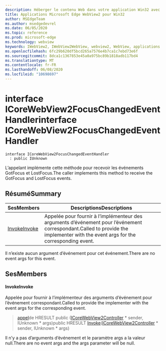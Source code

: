```yaml
---
description: Héberger le contenu Web dans votre application Win32 avec le contrôle Microsoft Edge WebView2
title: Applications Microsoft Edge WebView2 pour Win32
author: MSEdgeTeam
ms.author: msedgedevrel
ms.date: 06/05/2020
ms.topic: reference
ms.prod: microsoft-edge
ms.technology: webview
keywords: IWebView2, IWebView2WebView, webview2, WebView, applications Win32, Win32, Edge, ICoreWebView2, ICoreWebView2Controller, contrôle de navigateur, html Edge
ms.openlocfilehash: 6fc29b620df5bcd265a7576e4b7ca1c7ebd73e6f
ms.sourcegitcommit: 8dca1c1367853e45a0a975bc89b1818adb117bd4
ms.translationtype: MT
ms.contentlocale: fr-FR
ms.lasthandoff: 06/08/2020
ms.locfileid: "10698697"
---
```

# <span data-ttu-id="42c74-104">interface ICoreWebView2FocusChangedEventHandler</span><span class="sxs-lookup"><span data-stu-id="42c74-104">interface ICoreWebView2FocusChangedEventHandler</span></span> 

```
interface ICoreWebView2FocusChangedEventHandler
  : public IUnknown
```

<span data-ttu-id="42c74-105">L’appelant implémente cette méthode pour recevoir les événements GotFocus et LostFocus.</span><span class="sxs-lookup"><span data-stu-id="42c74-105">The caller implements this method to receive the GotFocus and LostFocus events.</span></span>

## <span data-ttu-id="42c74-106">Résumé</span><span class="sxs-lookup"><span data-stu-id="42c74-106">Summary</span></span>

 <span data-ttu-id="42c74-107">Ses</span><span class="sxs-lookup"><span data-stu-id="42c74-107">Members</span></span>                        | <span data-ttu-id="42c74-108">Descriptions</span><span class="sxs-lookup"><span data-stu-id="42c74-108">Descriptions</span></span>
--------------------------------|---------------------------------------------
[<span data-ttu-id="42c74-109">Invoke</span><span class="sxs-lookup"><span data-stu-id="42c74-109">Invoke</span></span>](#invoke) | <span data-ttu-id="42c74-110">Appelée pour fournir à l’implémenteur des arguments d’événement pour l’événement correspondant.</span><span class="sxs-lookup"><span data-stu-id="42c74-110">Called to provide the implementer with the event args for the corresponding event.</span></span>

<span data-ttu-id="42c74-111">Il n’existe aucun argument d’événement pour cet événement.</span><span class="sxs-lookup"><span data-stu-id="42c74-111">There are no event args for this event.</span></span>

## <span data-ttu-id="42c74-112">Ses</span><span class="sxs-lookup"><span data-stu-id="42c74-112">Members</span></span>

#### <span data-ttu-id="42c74-113">Invoke</span><span class="sxs-lookup"><span data-stu-id="42c74-113">Invoke</span></span> 

<span data-ttu-id="42c74-114">Appelée pour fournir à l’implémenteur des arguments d’événement pour l’événement correspondant.</span><span class="sxs-lookup"><span data-stu-id="42c74-114">Called to provide the implementer with the event args for the corresponding event.</span></span>

> <span data-ttu-id="42c74-115">[appel](#invoke)de HRESULT public ([ICoreWebView2Controller](icorewebview2controller.md) \* sender, IUnknown \* args)</span><span class="sxs-lookup"><span data-stu-id="42c74-115">public HRESULT [Invoke](#invoke)([ICoreWebView2Controller](icorewebview2controller.md) \* sender, IUnknown \* args)</span></span>

<span data-ttu-id="42c74-116">Il n’y a pas d’arguments d’événement et le paramètre args a la valeur null.</span><span class="sxs-lookup"><span data-stu-id="42c74-116">There are no event args and the args parameter will be null.</span></span>

